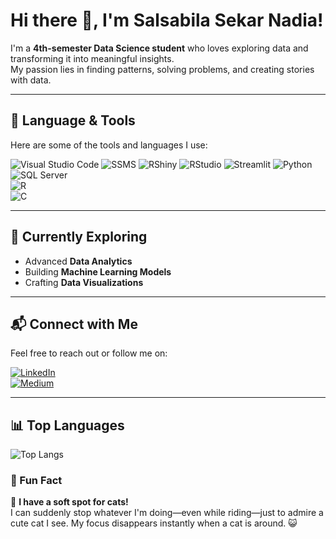 # Hi there 👋, I'm Salsabila Sekar Nadia!

I'm a **4th-semester Data Science student** who loves exploring data and transforming it into meaningful insights.  
My passion lies in finding patterns, solving problems, and creating stories with data.

---

## 🚀 Language & Tools
Here are some of the tools and languages I use:

![Visual Studio Code](https://img.shields.io/badge/VSCode-0078d7?style=for-the-badge&logo=visualstudiocode&logoColor=white)
![SSMS](https://img.shields.io/badge/SSMS-CC2927?style=for-the-badge&logo=microsoftsqlserver&logoColor=white)
![RShiny](https://img.shields.io/badge/RShiny-276DC3?style=for-the-badge&logo=r&logoColor=white)
![RStudio](https://img.shields.io/badge/RStudio-75AADB?style=for-the-badge&logo=rstudio&logoColor=white)
![Streamlit](https://img.shields.io/badge/Streamlit-FF4B4B?style=for-the-badge&logo=streamlit&logoColor=white)
![Python](https://img.shields.io/badge/-Python-3776AB?logo=python&logoColor=white&style=flat-square)  
![SQL Server](https://img.shields.io/badge/-SQL%20Server-CC2927?logo=microsoft-sql-server&logoColor=white&style=flat-square)  
![R](https://img.shields.io/badge/-R-276DC3?logo=r&logoColor=white&style=flat-square)  
![C](https://img.shields.io/badge/-C-A8B9CC?logo=c&logoColor=white&style=flat-square)

---

## 🌱 Currently Exploring
- Advanced **Data Analytics**
- Building **Machine Learning Models**
- Crafting **Data Visualizations**

---

## 📬 Connect with Me
Feel free to reach out or follow me on:

[![LinkedIn](https://img.shields.io/badge/LinkedIn-%230077B5.svg?logo=linkedin&logoColor=white)](https://www.linkedin.com/in/salsabila-sekar-nadia-33859a1b0/)  
[![Medium](https://img.shields.io/badge/Medium-%2312100E.svg?logo=medium&logoColor=white)](https://medium.com/@salsabila-nadia)

---

## 📊 Top Languages
![Top Langs](https://github-readme-stats.vercel.app/api/top-langs/?username=YOUR_USERNAME&layout=compact&theme=radical)

### 🎉 Fun Fact  
🐾 **I have a soft spot for cats!**  
I can suddenly stop whatever I'm doing—even while riding—just to admire a cute cat I see. My focus disappears instantly when a cat is around. 😺
